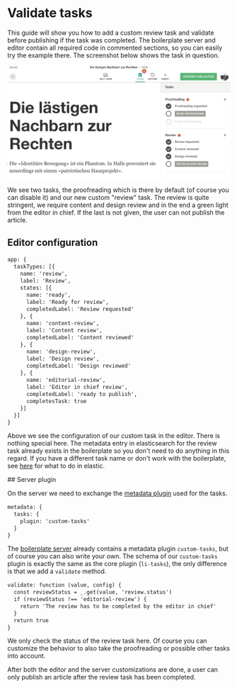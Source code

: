 # Validate tasks

This guide will show you how to add a custom review task and validate before publishing if the task was completed. The boilerplate server and editor contain all required code in commented sections, so you can easily try the example there.
The screenshot below shows the task in question.

![Custom Task](./tasks-images/tasks.png)

We see two tasks, the proofreading which is there by default (of course you can disable it) and our new custom "review" task. The review is quite stringent, we require content and design review and in the end a green light from the editor in chief. If the last is not given, the user can not publish the article.

## Editor configuration

```
app: {
  taskTypes: [{
    name: 'review',
    label: 'Review',
    states: [{
      name: 'ready',
      label: 'Ready for review',
      completedLabel: 'Review requested'
    }, {
      name: 'content-review',
      label: 'Content review',
      completedLabel: 'Content reviewed'
    }, {
      name: 'design-review',
      label: 'Design review',
      completedLabel: 'Design reviewed'
    }, {
      name: 'editorial-review',
      label: 'Editor in chief review',
      completedLabel: 'ready to publish',
      completesTask: true
    }]
  }]
}
```

Above we see the configuration of our custom task in the editor. There is nothing special here. The metadata entry in elasticsearch for the review task already exists in the boilerplate so you don't need to do anything in this regard. If you have a different task name or don't work with the boilerplate, see [here](../reference-docs/project-config/editor_settings.md#dashboards) for what to do in elastic.

## Server plugin

On the server we need to exchange the [metadata plugin](../reference-docs/server-api/metadata.md#plugin) used for the tasks.

```
metadata: {
  tasks: {
    plugin: 'custom-tasks'
  }
}
```

The [boilerplate server](https://github.com/livingdocsIO/livingdocs-server-boilerplate) already contains a metadata plugin `custom-tasks`, but of course you can also write your own. The schema of our `custom-tasks` plugin is exactly the same as the core plugin (`li-tasks`), the only difference is that we add a `validate` method.

```
validate: function (value, config) {
  const reviewStatus = _.get(value, 'review.status')
  if (reviewStatus !== 'editorial-review') {
    return 'The review has to be completed by the editor in chief'
  }
  return true
}
```

We only check the status of the review task here. Of course you can customize the behavior to also take the proofreading or possible other tasks into account.

After both the editor and the server customizations are done, a user can only publish an article after the review task has been completed.
